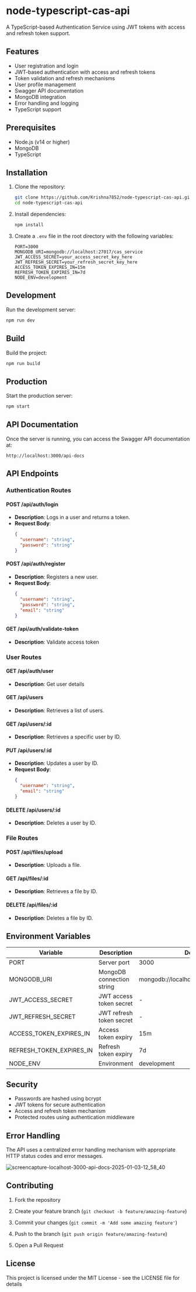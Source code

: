 # node-typescript-cas-api

A TypeScript-based Authentication Service using JWT tokens with access and refresh token support.

## Features

- User registration and login
- JWT-based authentication with access and refresh tokens
- Token validation and refresh mechanisms
- User profile management
- Swagger API documentation
- MongoDB integration
- Error handling and logging
- TypeScript support

## Prerequisites

- Node.js (v14 or higher)
- MongoDB
- TypeScript

## Installation

1. Clone the repository:
   ```bash
   git clone https://github.com/Krishna7852/node-typescript-cas-api.git
   cd node-typescript-cas-api
   ```

2. Install dependencies:
   ```bash
   npm install
   ```

3. Create a `.env` file in the root directory with the following variables:
   ```env
   PORT=3000
   MONGODB_URI=mongodb://localhost:27017/cas_service
   JWT_ACCESS_SECRET=your_access_secret_key_here
   JWT_REFRESH_SECRET=your_refresh_secret_key_here
   ACCESS_TOKEN_EXPIRES_IN=15m
   REFRESH_TOKEN_EXPIRES_IN=7d
   NODE_ENV=development
   ```

## Development

Run the development server:
```bash
npm run dev
```

## Build

Build the project:
```bash
npm run build
```

## Production

Start the production server:
```bash
npm start
```

## API Documentation

Once the server is running, you can access the Swagger API documentation at:
```
http://localhost:3000/api-docs
```

## API Endpoints

### Authentication Routes

#### POST /api/auth/login
- **Description**: Logs in a user and returns a token.
- **Request Body**:
  ```json
  {
    "username": "string",
    "password": "string"
  }
  ```

#### POST /api/auth/register
- **Description**: Registers a new user.
- **Request Body**:
  ```json
  {
    "username": "string",
    "password": "string",
    "email": "string"
  }
  ```

#### GET /api/auth/validate-token
- **Description**: Validate access token

### User Routes

#### GET /api/auth/user
- **Description**: Get user details

#### GET /api/users
- **Description**: Retrieves a list of users.

#### GET /api/users/:id
- **Description**: Retrieves a specific user by ID.

#### PUT /api/users/:id
- **Description**: Updates a user by ID.
- **Request Body**:
  ```json
  {
    "username": "string",
    "email": "string"
  }
  ```

#### DELETE /api/users/:id
- **Description**: Deletes a user by ID.

### File Routes

#### POST /api/files/upload
- **Description**: Uploads a file.

#### GET /api/files/:id
- **Description**: Retrieves a file by ID.

#### DELETE /api/files/:id
- **Description**: Deletes a file by ID.

## Environment Variables

| Variable | Description | Default |
|----------|-------------|---------|
| PORT | Server port | 3000 |
| MONGODB_URI | MongoDB connection string | mongodb://localhost:27017/cas_service |
| JWT_ACCESS_SECRET | JWT access token secret | - |
| JWT_REFRESH_SECRET | JWT refresh token secret | - |
| ACCESS_TOKEN_EXPIRES_IN | Access token expiry | 15m |
| REFRESH_TOKEN_EXPIRES_IN | Refresh token expiry | 7d |
| NODE_ENV | Environment | development |

## Security

- Passwords are hashed using bcrypt
- JWT tokens for secure authentication
- Access and refresh token mechanism
- Protected routes using authentication middleware

## Error Handling

The API uses a centralized error handling mechanism with appropriate HTTP status codes and error messages.

![screencapture-localhost-3000-api-docs-2025-01-03-12_58_40](https://github.com/user-attachments/assets/56d7ee4c-a2c5-4e3d-907f-ffe88d703209)

## Contributing

1. Fork the repository

2. Create your feature branch (`git checkout -b feature/amazing-feature`)
3. Commit your changes (`git commit -m 'Add some amazing feature'`)
4. Push to the branch (`git push origin feature/amazing-feature`)
5. Open a Pull Request

## License

This project is licensed under the MIT License - see the LICENSE file for details
